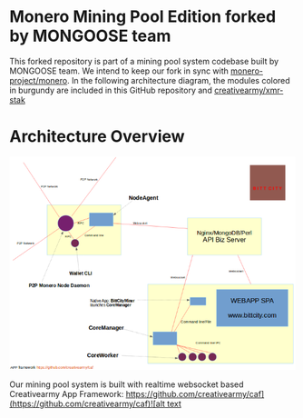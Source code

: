 # Monero Mining Pool Edition forked by MONGOOSE team

This forked repository is part of a mining pool system codebase built by MONGOOSE team. We intend to keep our fork in sync with [monero-project/monero](https://github.com/monero-project/monero). In the following architecture diagram, the modules colored in burgundy are included in this GitHub repository and [creativearmy/xmr-stak](https://github.com/creativearmy/xmr-stak)

# Architecture Overview

![alt text](https://raw.githubusercontent.com/creativearmy/monero/master/docs/mining-pool.png)


Our mining pool system is built with realtime websocket based Creativearmy App Framework: [https://github.com/creativearmy/caf](https://github.com/creativearmy/caf)![alt text](http://www.hehuo168.com/hehuo20.png "Creative Army Productions")

